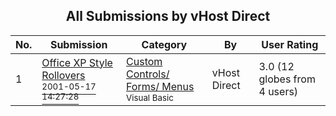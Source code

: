 ﻿<div align="center">

## All Submissions by vHost Direct

</div>

No.  | Submission | Category | By   | User Rating
---- | ---------- | -------- | ---- | -----------
1 | [Office XP Style Rollovers<br /><sup>2001-05-17 14:27:28</sup>](https://github.com/Planet-Source-Code/vhost-direct-office-xp-style-rollovers__1-23227) | [Custom Controls/ Forms/  Menus<br /><sup>Visual Basic</sup>](../ByCategory/custom-controls-forms-menus__1-4.md) | vHost Direct | 3.0 (12 globes from 4 users)
